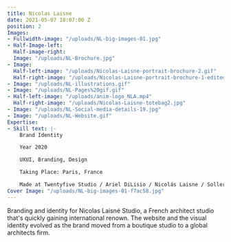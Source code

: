 ```yaml
---
title: Nicolas Laisne
date: 2021-05-07 18:07:00 Z
position: 2
Images:
- Fullwidth-image: "/uploads/NL-big-images-01.jpg"
- Half-Image-left: 
  Half-image-right: 
  Image: "/uploads/NL-Brochure.jpg"
- Image: 
  Half-left-image: "/uploads/Nicolas-Laisne-portrait-brochure-2.gif"
  Half-right-image: "/uploads/Nicolas-Laisne-portrait-brochure-1-edited.gif"
- Image: "/uploads/NL-illustrations.gif"
- Image: "/uploads/NL-Pages%20gif.gif"
- Half-left-image: "/uploads/anim-logo_NLA.mp4"
  Half-right-image: "/uploads/Nicolas-Laisne-totebag2.jpg"
- Image: "/uploads/NL-Social-media-details-19.jpg"
- Image: "/uploads/NL-Website.gif"
Expertise:
- Skill text: |-
    Brand Identity

    Year 2020

    UXUI, Branding, Design

    Taking Place: Paris, France

    Made at Twentyfive Studio / Ariel DiLisio / Nicolás Laisne / Sollerto Digital Agency
Cover Image: "/uploads/NL-big-images-01-f7ac58.jpg"
---
```


Branding and identity for Nicolas Laisné Studio, a French architect studio that's quickly gaining international renown. The website and the visual identity evolved as the brand moved from a boutique studio to a global architects firm. 
